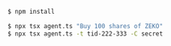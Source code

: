 ```sh
$ npm install
```

```sh
$ npx tsx agent.ts "Buy 100 shares of ZEKO"
$ npx tsx agent.ts -t tid-222-333 -C secret
```
